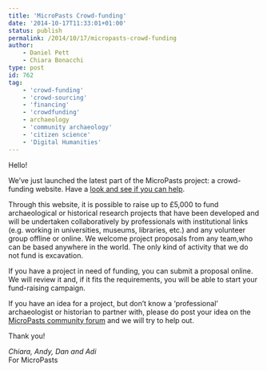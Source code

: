 ```yaml
---
title: 'MicroPasts Crowd-funding'
date: '2014-10-17T11:33:01+01:00'
status: publish
permalink: /2014/10/17/micropasts-crowd-funding
author: 
    - Daniel Pett
    - Chiara Bonacchi
type: post
id: 762
tag:
    - 'crowd-funding'
    - 'crowd-sourcing'
    - 'financing'
    - 'crowdfunding'
    - archaeology
    - 'community archaeology'
    - 'citizen science'
    - 'Digital Humanities'
---
```

Hello!

We’ve just launched the latest part of the MicroPasts project: a crowd-funding website. Have a [look and see if you can help](https://crowdfunded.micropasts.org).

Through this website, it is possible to raise up to £5,000 to fund archaeological or historical research projects that have been developed and will be undertaken collaboratively by professionals with institutional links (e.g. working in universities, museums, libraries, etc.) and any volunteer group offline or online. We welcome project proposals from any team,who can be based anywhere in the world. The only kind of activity that we do not fund is excavation.

If you have a project in need of funding, you can submit a proposal online. We will review it and, if it fits the requirements, you will be able to start your fund-raising campaign.

If you have an idea for a project, but don’t know a ‘professional’ archaeologist or historian to partner with, please do post your idea on the [MicroPasts community forum](http://community.micropasts.org) and we will try to help out.

Thank you!

*Chiara, Andy, Dan and Adi*  
For MicroPasts